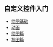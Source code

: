 ## 自定义控件入门

- [绘图基础](./docs/chapter1/readme.md)
- [动画](./docs/chapter_anim/readme.md)
- [绘图篇](./docs/chapter_draw_view/readme.md)  
- [视图篇](./docs/chapter_views/readme.md)  



